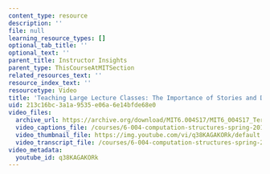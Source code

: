 ```yaml
---
content_type: resource
description: ''
file: null
learning_resource_types: []
optional_tab_title: ''
optional_text: ''
parent_title: Instructor Insights
parent_type: ThisCourseAtMITSection
related_resources_text: ''
resource_index_text: ''
resourcetype: Video
title: 'Teaching Large Lecture Classes: The Importance of Stories and Disfluency'
uid: 213c16bc-3a1a-9535-e06a-6e14bfde68e0
video_files:
  archive_url: https://archive.org/download/MIT6.004S17/MIT6_004S17_Terman_Interview_300k.mp4
  video_captions_file: /courses/6-004-computation-structures-spring-2017/0bbded1a81035214b63dfbe501a37605_q38KAGAKORk.vtt
  video_thumbnail_file: https://img.youtube.com/vi/q38KAGAKORk/default.jpg
  video_transcript_file: /courses/6-004-computation-structures-spring-2017/e994e7f797d31a93844e81190fd77ed6_q38KAGAKORk.pdf
video_metadata:
  youtube_id: q38KAGAKORk
---
```

